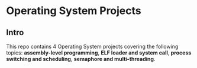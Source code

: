 # Operating System Projects

## Intro
This repo contains 4 Operating System projects covering the following topics: **assembly-level programming**, **ELF loader and system call**, **process switching and scheduling**, **semaphore and multi-threading**.
